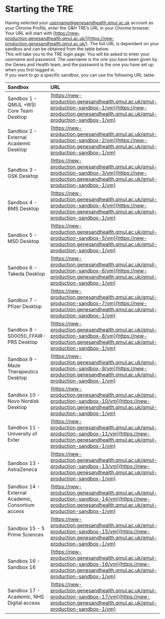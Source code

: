 # Starting the TRE

Having selected your username@genesandhealth.qmul.ac.uk account as your Chrome Profile, enter the G&H TRE’s URL in your Chrome browser. Your URL will start with [https://new-production.genesandhealth.qmul.ac.uk/](https://new-production.genesandhealth.qmul.ac.uk/). The full URL is dependent on your sandbox and can be obtained from the table below.  
This will take you to the TRE login page. You will be asked to enter your username and password. The username is the one you have been given by the Genes and Health team, and the password is the one you have set up when you first logged in.  
If you want to go a specific sandbox, you can use the following URL table:

| Sandbox | URL |
| :---- | :---- |
| Sandbox 1 \- QMUL \+WSI Core Team Desktop | [https://new-production.genesandhealth.qmul.ac.uk/qmul-production-sandbox-1/vm](https://new-production.genesandhealth.qmul.ac.uk/qmul-production-sandbox-1/vm) |
| Sandbox 2 \- External Academic Desktop | [https://new-production.genesandhealth.qmul.ac.uk/qmul-production-sandbox-2/vm](https://new-production.genesandhealth.qmul.ac.uk/qmul-production-sandbox-1/vm) |
| Sandbox 3 \- GSK Desktop | [https://new-production.genesandhealth.qmul.ac.uk/qmul-production-sandbox-3/vm](https://new-production.genesandhealth.qmul.ac.uk/qmul-production-sandbox-1/vm) |
| Sandbox 4 \- BMS Desktop | [https://new-production.genesandhealth.qmul.ac.uk/qmul-production-sandbox-4/vm](https://new-production.genesandhealth.qmul.ac.uk/qmul-production-sandbox-1/vm) |
| Sandbox 5 \- MSD Desktop | [https://new-production.genesandhealth.qmul.ac.uk/qmul-production-sandbox-5/vm](https://new-production.genesandhealth.qmul.ac.uk/qmul-production-sandbox-1/vm) |
| Sandbox 6 \- Takeda Desktop | [https://new-production.genesandhealth.qmul.ac.uk/qmul-production-sandbox-6/vm](https://new-production.genesandhealth.qmul.ac.uk/qmul-production-sandbox-1/vm) |
| Sandbox 7 \- Pfizer Desktop | [https://new-production.genesandhealth.qmul.ac.uk/qmul-production-sandbox-7/vm](https://new-production.genesandhealth.qmul.ac.uk/qmul-production-sandbox-1/vm) |
| Sandbox 8 \- S00050\_FFAIR-PRS Desktop | [https://new-production.genesandhealth.qmul.ac.uk/qmul-production-sandbox-8/vm](https://new-production.genesandhealth.qmul.ac.uk/qmul-production-sandbox-1/vm) |
| Sandbox 9 \- Maze Therapeutics Desktop | [https://new-production.genesandhealth.qmul.ac.uk/qmul-production-sandbox-9/vm](https://new-production.genesandhealth.qmul.ac.uk/qmul-production-sandbox-1/vm) |
| Sandbox 10 \- Novo Nordisk Desktop | [https://new-production.genesandhealth.qmul.ac.uk/qmul-production-sandbox-10/vm](https://new-production.genesandhealth.qmul.ac.uk/qmul-production-sandbox-1/vm) |
| Sandbox  11 \- University of Exter | [https://new-production.genesandhealth.qmul.ac.uk/qmul-production-sandbox-11/vm](https://new-production.genesandhealth.qmul.ac.uk/qmul-production-sandbox-1/vm) |
| Sandbox 13 \- AstraZeneca | [https://new-production.genesandhealth.qmul.ac.uk/qmul-production-sandbox-13/vm](https://new-production.genesandhealth.qmul.ac.uk/qmul-production-sandbox-1/vm) |
| Sandbox 14 \- External Academic, Consortium access | [https://new-production.genesandhealth.qmul.ac.uk/qmul-production-sandbox-14/vm](https://new-production.genesandhealth.qmul.ac.uk/qmul-production-sandbox-1/vm) |
| Sandbox 15 \- 5 Prime Sciences | [https://new-production.genesandhealth.qmul.ac.uk/qmul-production-sandbox-15/vm](https://new-production.genesandhealth.qmul.ac.uk/qmul-production-sandbox-1/vm) |
| Sandbox 16 \- Sandbox 16 | [https://new-production.genesandhealth.qmul.ac.uk/qmul-production-sandbox-16/vm](https://new-production.genesandhealth.qmul.ac.uk/qmul-production-sandbox-1/vm) |
| Sandbox 17 \- Academic, NHS Digital access | [https://new-production.genesandhealth.qmul.ac.uk/qmul-production-sandbox-17/vm](https://new-production.genesandhealth.qmul.ac.uk/qmul-production-sandbox-1/vm) |

